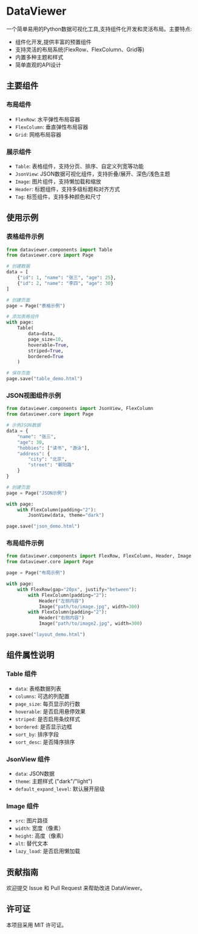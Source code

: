 # DataViewer

一个简单易用的Python数据可视化工具,支持组件化开发和灵活布局。主要特点:

- 组件化开发,提供丰富的预置组件
- 支持灵活的布局系统(FlexRow、FlexColumn、Grid等)
- 内置多种主题和样式
- 简单直观的API设计

## 主要组件

### 布局组件
- `FlexRow`: 水平弹性布局容器
- `FlexColumn`: 垂直弹性布局容器
- `Grid`: 网格布局容器

### 展示组件
- `Table`: 表格组件，支持分页、排序、自定义列宽等功能
- `JsonView`: JSON数据可视化组件，支持折叠/展开、深色/浅色主题
- `Image`: 图片组件，支持懒加载和缩放
- `Header`: 标题组件，支持多级标题和对齐方式
- `Tag`: 标签组件，支持多种颜色和尺寸

## 使用示例

### 表格组件示例
```python
from dataviewer.components import Table
from dataviewer.core import Page

# 创建数据
data = [
    {"id": 1, "name": "张三", "age": 25},
    {"id": 2, "name": "李四", "age": 30}
]

# 创建页面
page = Page("表格示例")

# 添加表格组件
with page:
    Table(
        data=data,
        page_size=10,
        hoverable=True,
        striped=True,
        bordered=True
    )

# 保存页面
page.save("table_demo.html")
```

### JSON视图组件示例
```python
from dataviewer.components import JsonView, FlexColumn
from dataviewer.core import Page

# 示例JSON数据
data = {
    "name": "张三",
    "age": 30,
    "hobbies": ["读书", "游泳"],
    "address": {
        "city": "北京",
        "street": "朝阳路"
    }
}

# 创建页面
page = Page("JSON示例")

with page:
    with FlexColumn(padding="2"):
        JsonView(data, theme="dark")

page.save("json_demo.html")
```

### 布局组件示例
```python
from dataviewer.components import FlexRow, FlexColumn, Header, Image
from dataviewer.core import Page

page = Page("布局示例")

with page:
    with FlexRow(gap="20px", justify="between"):
        with FlexColumn(padding="2"):
            Header("左侧内容")
            Image("path/to/image.jpg", width=300)
        with FlexColumn(padding="2"):
            Header("右侧内容")
            Image("path/to/image2.jpg", width=300)

page.save("layout_demo.html")
```

## 组件属性说明

### Table 组件
- `data`: 表格数据列表
- `columns`: 可选的列配置
- `page_size`: 每页显示的行数
- `hoverable`: 是否启用悬停效果
- `striped`: 是否启用条纹样式
- `bordered`: 是否显示边框
- `sort_by`: 排序字段
- `sort_desc`: 是否降序排序

### JsonView 组件
- `data`: JSON数据
- `theme`: 主题样式 ("dark"/"light")
- `default_expand_level`: 默认展开层级

### Image 组件
- `src`: 图片路径
- `width`: 宽度（像素）
- `height`: 高度（像素）
- `alt`: 替代文本
- `lazy_load`: 是否启用懒加载

## 贡献指南

欢迎提交 Issue 和 Pull Request 来帮助改进 DataViewer。

## 许可证

本项目采用 MIT 许可证。
